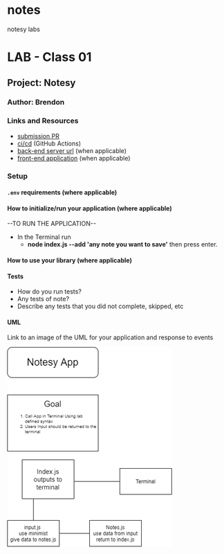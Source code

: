 # notes
notesy labs

# LAB - Class 01

## Project: Notesy

### Author: Brendon

### Links and Resources

- [submission PR](https://github.com/brendon-401-advanced-javascript/notes/pull/2)
- [ci/cd](https://github.com/brendon-401-advanced-javascript/notes/actions) (GitHub Actions)
- [back-end server url](http://xyz.com) (when applicable)
- [front-end application](http://xyz.com) (when applicable)

### Setup

#### `.env` requirements (where applicable)


#### How to initialize/run your application (where applicable)

--TO RUN THE APPLICATION--
- In the Terminal run 
    - **node index.js --add 'any note you want to save'** then press enter.

#### How to use your library (where applicable)

#### Tests

- How do you run tests?
- Any tests of note?
- Describe any tests that you did not complete, skipped, etc

#### UML

Link to an image of the UML for your application and response to events

![UML](./assets/img/notes.png)
